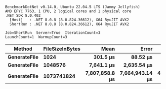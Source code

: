 ```

BenchmarkDotNet v0.14.0, Ubuntu 22.04.5 LTS (Jammy Jellyfish)
AMD EPYC 7763, 1 CPU, 2 logical cores and 1 physical core
.NET SDK 8.0.402
  [Host]   : .NET 8.0.8 (8.0.824.36612), X64 RyuJIT AVX2
  ShortRun : .NET 8.0.8 (8.0.824.36612), X64 RyuJIT AVX2

Job=ShortRun  Server=True  IterationCount=3  
LaunchCount=1  WarmupCount=3  

```
| Method       | FileSizeInBytes | Mean           | Error           | StdDev        | Min            | Max            | Q1             | Q3             | Median         | Gen0       | Gen1    | Gen2    | Allocated     |
|------------- |---------------- |---------------:|----------------:|--------------:|---------------:|---------------:|---------------:|---------------:|---------------:|-----------:|--------:|--------:|--------------:|
| **GenerateFile** | **1024**            |       **301.5 μs** |        **88.52 μs** |       **4.85 μs** |       **295.9 μs** |       **304.9 μs** |       **299.8 μs** |       **304.3 μs** |       **303.6 μs** |    **64.9414** | **64.9414** | **64.9414** |     **331.17 KB** |
| **GenerateFile** | **1048576**         |     **7,641.1 μs** |     **2,635.54 μs** |     **144.46 μs** |     **7,495.0 μs** |     **7,783.9 μs** |     **7,569.8 μs** |     **7,714.2 μs** |     **7,644.6 μs** |    **78.1250** | **62.5000** | **62.5000** |    **6313.29 KB** |
| **GenerateFile** | **1073741824**      | **7,807,858.8 μs** | **7,664,943.14 μs** | **420,141.40 μs** | **7,496,898.7 μs** | **8,285,824.0 μs** | **7,568,876.2 μs** | **7,963,338.9 μs** | **7,640,853.8 μs** | **19000.0000** |       **-** |       **-** | **6131624.43 KB** |
